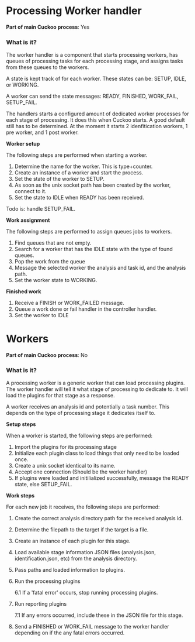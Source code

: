 # Processing Worker handler

**Part of main Cuckoo process**: Yes

### What is it?
The worker handler is a component that starts processing workers, has queues of processing tasks for each processing stage, and assigns tasks from these queues to the workers.

A state is kept track of for each worker. These states can be: SETUP, IDLE, or WORKING.

A worker can send the state messages: READY, FINISHED, WORK_FAIL, SETUP_FAIL.

The handlers starts a configured amount of dedicated worker processes for each stage of processing. It does this when Cuckoo starts. A good default still has to be determined. At the moment it starts 2 idenfitication workers, 1 pre worker, and 1 post worker.

**Worker setup**

The following steps are performed when starting a worker.

1. Determine the name for the worker. This is type+counter.
2. Create an instance of a worker and start the process.
3. Set the state of the worker to SETUP.
4. As soon as the unix socket path has been created by the worker, connect to it.
5. Set the state to IDLE when READY has been received.

Todo is: handle SETUP_FAIL.

**Work assignment**

The following steps are performed to assign queues jobs to workers.

1. Find queues that are not empty.
2. Search for a worker that has the IDLE state with the type of found queues.
3. Pop the work from the queue
4. Message the selected worker the analysis and task id, and the analysis path.
5. Set the worker state to WORKING.

**Finished work**

1. Receive a FINISH or WORK_FAILED message.
2. Queue a work done or fail handler in the controller handler.
3. Set the worker to IDLE


# Workers

**Part of main Cuckoo process**: No

### What is it?
A processing worker is a generic worker that can load processing plugins. The worker handler will tell it what stage of processing to dedicate to. It will load the plugins for that stage as a response.

A worker receives an analysis id and potentially a task number. This depends on the type of processing stage it dedicates itself to.

**Setup steps**

When a worker is started, the following steps are performed:

1. Import the plugins for its processing stage
2. Initialize each plugin class to load things that only need to be loaded once.
3. Create a unix socket identical to its name.
4. Accept one connection (Should be the worker handler)
5. If plugins were loaded and initilialized successfully, message the READY state, else SETUP_FAIL.


**Work steps**

For each new job it receives, the following steps are performed:

1. Create the correct analysis directory path for the received analysis id.
2. Determine the filepath to the target if the target is a file.
3. Create an instance of each plugin for this stage.
4. Load available stage information JSON files (analysis.json, identification.json, etc) from the analysis directory.
5. Pass paths and loaded information to plugins.
6. Run the processing plugins

    6.1 If a 'fatal error' occurs, stop running processing plugins.

7. Run reporting plugins

    7.1 If any errors occurred, include these in the JSON file for this stage.

8. Send a FINISHED or WORK_FAIL message to the worker handler depending on if the any fatal errors occurred.
